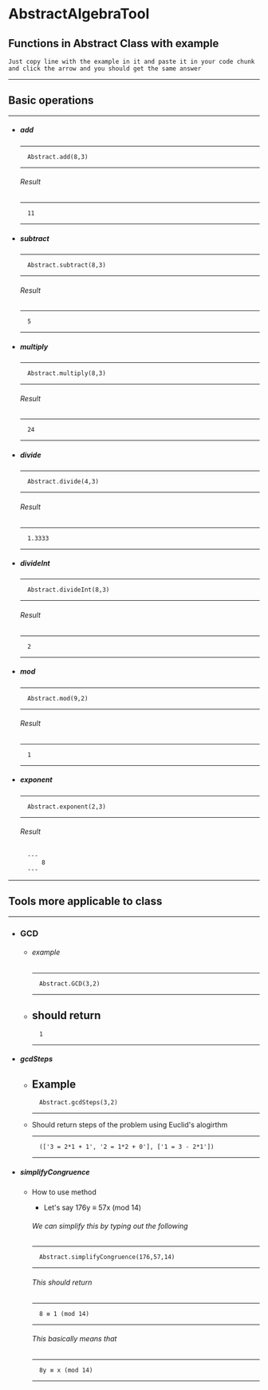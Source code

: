 # AbstractAlgebraTool

## Functions in Abstract Class with example
    Just copy line with the example in it and paste it in your code chunk and click the arrow and you should get the same answer


---
**Basic operations** 
-----------
---

- ##### add  
    
    ---
        Abstract.add(8,3)
    ---
    ###### Result
    ---
        11
    ---
- ##### subtract 
    
    ---
        Abstract.subtract(8,3) 
    ---
    ###### Result
    ---
        5
    ---
- ##### multiply
    
    ---
        Abstract.multiply(8,3) 
    ---
    ###### Result
    ---
        24
    ---
- ##### divide
    
    ---
        Abstract.divide(4,3) 
    ---
    ###### Result
    ---
        1.3333
    ---
- ##### divideInt 
    
    ---
        Abstract.divideInt(8,3) 
    ---
    ###### Result
    ---
        2
    ---
- ##### mod
    ---
        Abstract.mod(9,2)
    ---
     ###### Result
    
    ---
        1
    ---
- ##### exponent  
    
    ---
        Abstract.exponent(2,3) 
    ---
     ###### Result
        ---
            8 
        ---
        

---

**Tools more applicable to class**
--------

---
- ### GCD
    - ###### example 
        ---
            Abstract.GCD(3,2) 
        ---
    - should return 
        ---
            1
        ---

- ##### gcdSteps
    - Example 
        ---
            Abstract.gcdSteps(3,2)
        ---
    - Should return steps of the problem using Euclid's alogirthm

        ---
            (['3 = 2*1 + 1', '2 = 1*2 + 0'], ['1 = 3 - 2*1'])
        ---

- ##### simplifyCongruence
    - How to use method 
        - Let's say 176y ≡ 57x (mod 14)

        ###### We can simplify this by typing out the following 
       
        ---
            Abstract.simplifyCongruence(176,57,14)
        ---
        
       ###### This should return 
        ---
            8 ≡ 1 (mod 14)
        ---

        ###### This basically means that 
        ---
            8y ≡ x (mod 14)
        ---

    
